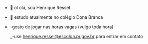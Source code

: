 - 👋 ol olá, sou Henrique Ressel
- 👀  estudo atualmente no colégio Dona Branca
- -gosto de jogar nas horas vagas (vulgo toda hora)


    _-use henrique.ressel@escoloa.pr.gov.br para entrar em contato
<!---
The-Ressel/
--->
